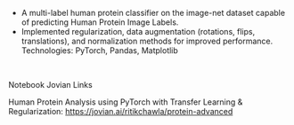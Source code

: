 
- A multi-label human protein classifier on the image-net dataset capable of predicting Human Protein Image Labels.
- Implemented regularization, data augmentation (rotations, flips, translations), and normalization methods for improved performance.
Technologies: PyTorch, Pandas, Matplotlib</br>
</br>

Notebook Jovian Links</br>

Human Protein Analysis using PyTorch with Transfer Learning & Regularization:  https://jovian.ai/ritikchawla/protein-advanced
